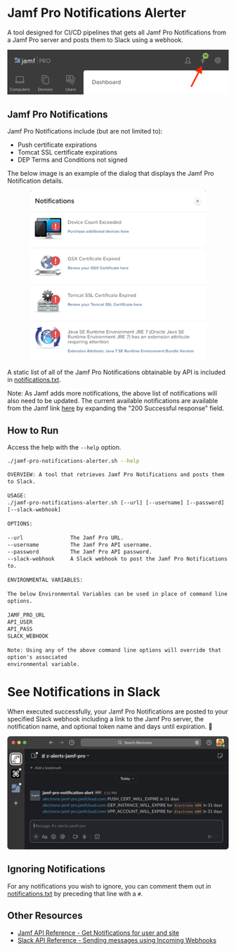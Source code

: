 # Jamf Pro Notifications Alerter

A tool designed for CI/CD pipelines that gets all Jamf Pro Notifications from a Jamf Pro server and posts them to Slack using a webhook.

![Jamf Pro Notifications in toolbar](images/jamf-pro-notifications-in-toolbar.png)

## Jamf Pro Notifications

Jamf Pro Notifications include (but are not limited to):
- Push certificate expirations
- Tomcat SSL certificate expirations
- DEP Terms and Conditions not signed

The below image is an example of the dialog that displays the Jamf Pro Notification details.

<center><img alt="Jamf Pro Notifications Dialog" src="images/jamf-pro-notifications-dialog.png" width="400"></center>

A static list of all of the Jamf Pro Notifications obtainable by API is included in [notifications.txt](notifications.txt).

Note: As Jamf adds more notifications, the above list of notifications will also need to be updated. The current available notifications are available from the Jamf link [here](#other-resources) by expanding the "200 Successful response" field.

## How to Run

Access the help with the `--help` option.

```sh
./jamf-pro-notifications-alerter.sh --help
```

```
OVERVIEW: A tool that retrieves Jamf Pro Notifications and posts them to Slack.

USAGE:
./jamf-pro-notifications-alerter.sh [--url] [--username] [--password] [--slack-webhook]

OPTIONS: 

--url               The Jamf Pro URL.
--username          The Jamf Pro API username.
--password          The Jamf Pro API password.
--slack-webhook     A Slack webhook to post the Jamf Pro Notifications to.

ENVIRONMENTAL VARIABLES:

The below Environmental Variables can be used in place of command line options.

JAMF_PRO_URL
API_USER
API_PASS
SLACK_WEBHOOK

Note: Using any of the above command line options will override that option's associated
environmental variable.
```

# See Notifications in Slack

When executed successfully, your Jamf Pro Notifications are posted to your specified Slack webhook including a link to the Jamf Pro server, the notification name, and optional token name and days until expiration. 🎉

![Jamf Pro Notifications in Slack](images/jamf-pro-notifications-in-slack.png)

## Ignoring Notifications

For any notifications you wish to ignore, you can comment them out in [notifications.txt](notifications.txt) by preceding that line with a `#`.

## Other Resources

- [Jamf API Reference - Get Notifications for user and site](https://developer.jamf.com/jamf-pro/reference/get_v1-notifications)
- [Slack API Reference - Sending messages using Incoming Webhooks](https://api.slack.com/messaging/webhooks)